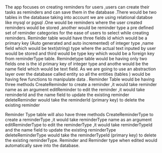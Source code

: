 The app focuses on creating reminders for users ,users can create their tasks as reminders and can save them in the database .There would be two tables in the database taking into account we are using relational databse like mysql or pgsql .One would be reminders where the user created reminders would be stored ,another would be reminder type a pre defined set of reminder categories  for the ease of users to select while creating reminders.
Reminder table would have three fields id which would be a primary key (Auto generated and auto incremented) of integer type ,name field which would be text(string) type where the actual text inputed by user would be stored and third would be type key which would be a foreign key from reminderType table. 
Remindetype table would be having only two fields one is the id primary key of integer type and anothe would be the name field which would be text field.
As we are going to use an abstraction layer over the database called entity so all the entities (tables ) would be having few functions to manipulate data .
Reminder Table would be having three methods 
CreateReminder to create a reminder ,it would take reminder name as an argument
editReminder to edit the reminder ,it would take reminderId and the name field to update the existing reminder
deleteReminder would take the reminderId (primary key) to delete the existing reminder

Reminder Type table will also have three methods
CreateReminderType to create a reminderType ,it would take reminderType name as an argument
editReminderType to edit the reminderType ,it would take reminderTypeId and the name field to update the existing reminderType
deleteReminderType would take the reminderTypeId (primary key) to delete the existing reminderType.
Reminder and Reminder type when edited would automatically save into the database.


